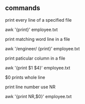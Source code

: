 ## commands

print every line of a specified file

awk '{print}' employee.txt

print matching word line in a file

awk '/engineer/ {print}' employee.txt

print paticular column in a file

awk '{print $1 $4}' employee.txt

$0 prints whole line

print line number use NR

awk '{print NR,$0}' employee.txt